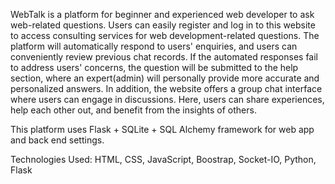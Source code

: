 WebTalk is a platform for beginner and experienced web developer to ask web-related questions. Users can easily register and log in to this website to access consulting services for web development-related questions. The platform will automatically respond to users' enquiries, and users can conveniently review previous chat records. If the automated responses fail to address users' concerns, the question will be submitted to the help section, where an expert(admin) will personally provide more accurate and personalized answers. In addition, the website offers a group chat interface where users can engage in discussions. Here, users can share experiences, help each other out, and benefit from the insights of others.

This platform uses Flask + SQLite + SQL Alchemy framework for web app and back end settings.

Technologies Used:
HTML, CSS, JavaScript, Boostrap, Socket-IO, Python, Flask
